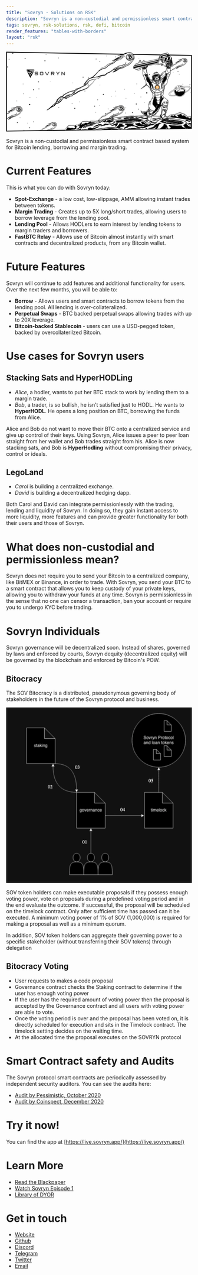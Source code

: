 ```yaml
---
title: "Sovryn - Solutions on RSK"
description: "Sovryn is a non-custodial and permissionless smart contract-based system for Bitcoin lending, borrowing and margin trading"
tags: sovryn, rsk-solutions, rsk, defi, bitcoin
render_features: "tables-with-borders"
layout: "rsk"
---
```


![sovryn-banner](/assets/img/solutions/sovryn/sovryn-banner-combined.png)

Sovryn is a non-custodial and permissionless smart contract based system for Bitcoin lending, borrowing and margin trading.

# Current Features

This is what you can do with Sovryn today:

- **Spot-Exchange** - a low cost, low-slippage, AMM allowing instant trades between tokens.
- **Margin Trading** - Creates up to 5X long/short trades, allowing users to borrow leverage from the lending pool.
- **Lending Pool** - Allows HODLers to earn interest by lending tokens to margin traders and borrowers.
- **FastBTC Relay** - Allows use of Bitcoin almost instantly with smart contracts and decentralized products, from any Bitcoin wallet.

# Future Features

Sovryn will continue to add features and additional functionality for users. Over the next few months, you will be able to:

- **Borrow** - Allows users and smart contracts to borrow tokens from the lending pool. All lending is over-collateralized.
- **Perpetual Swaps** - BTC backed perpetual swaps allowing trades with up to 20X leverage.
- **Bitcoin-backed Stablecoin** - users can use a USD-pegged token, backed by overcollaterilzed Bitcoin.

# Use cases for Sovryn users

## Stacking Sats and HyperHODLing

- _Alice_, a hodler, wants to put her BTC stack to work by lending them to a margin trade.
- _Bob_, a trader, is so bullish, he isn’t satisfied just to HODL. He wants to **HyperHODL**. He opens a long position on BTC, borrowing the funds from Alice.

Alice and Bob do not want to move their BTC onto a centralized service and give up control of their keys. Using Sovryn, Alice issues a peer to peer loan straight from her wallet and Bob trades straight from his. Alice is now stacking sats, and Bob is **HyperHodling** without compromising their privacy, control or ideals.

## LegoLand

- _Carol_ is building a centralized exchange.
- _David_ is building a decentralized hedging dapp.

Both Carol and David can integrate permissionlessly with the trading, lending and liquidity of Sovryn. In doing so, they gain instant access to more liquidity, more features and can provide greater functionality for both their users and those of Sovryn.

# What does non-custodial and permissionless mean?

Sovryn does not require you to send your Bitcoin to a centralized company, like BitMEX or Binance, in order to trade. With Sovryn, you send your BTC to a smart contract that allows you to keep custody of your private keys, allowing you to withdraw your funds at any time.
Sovryn is permissionless in the sense that no one can censor a transaction, ban your account or require you to undergo KYC before trading.

# Sovryn Individuals

Sovryn governance will be decentralized soon. Instead of shares, governed by laws and enforced by courts, Sovryn dequity (decentralized equity) will be governed by the blockchain and enforced by Bitcoin's POW.

## Bitocracy

The SOV Bitocracy is a distributed, pseudonymous governing body of stakeholders in the future of the Sovryn protocol and business.

![bitocracy](/assets/img/solutions/sovryn/bitocracy.png)

SOV token holders can make executable proposals if they possess enough voting power, vote on proposals during a predefined voting period and in the end evaluate the outcome. If successful, the proposal will be scheduled on the timelock contract. Only after sufficient time has passed can it be executed. A minimum voting power of 1% of SOV (1,000,000) is required for making a proposal as well as a minimum quorum.

In addition, SOV token holders can aggregate their governing power to a specific stakeholder (without transferring their SOV tokens) through delegation

## Bitocracy Voting

- User requests to makes a code proposal
- Governance contract checks the Staking contract to determine if the user has enough voting power
- If the user has the required amount of voting power then the proposal is accepted by the Governance contract and all users with voting power are able to vote.
- Once the voting period is over and the proposal has been voted on, it is directly scheduled for execution and sits in the Timelock contract. The timelock setting decides on the waiting time.
- At the allocated time the proposal executes on the SOVRYN protocol

# Smart Contract safety and Audits

The Sovryn protocol smart contracts are periodically assessed by independent security auditors. You can see the audits here:

- [Audit by Pessimistic, October 2020](https://sovryn.app/images/pdf/SovrynAudit2020.pdf)
- [Audit by Coinspect, December 2020](https://sovryn.app/images/pdf/Sovryn_Security_Audit_Smart_Contracts_v201218.pdf)

# Try it now!

You can find the app at [https://live.sovryn.app/](https://live.sovryn.app/)

# Learn More

- [Read the Blackpaper](https://docsend.com/view/mbhvi379crhagtwp)
- [Watch Sovryn Episode 1](https://www.youtube.com/watch?v=z1iKPDXKjUo)
- [Library of DYOR](https://sovryn.app/library.html)

# Get in touch

- [Website](https://sovryn.app/)
- [Github](https://github.com/DistributedCollective)
- [Discord](https://discord.gg/J22WS6z)
- [Telegram](https://t.me/SovrynBitcoin)
- [Twitter](https://twitter.com/SovrynBTC)
- [Email](mailto:community@sovryn.app)
